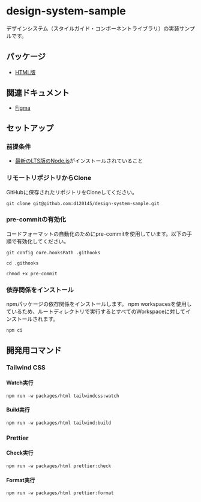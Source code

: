 # design-system-sample
デザインシステム（スタイルガイド・コンポーネントライブラリ）の実装サンプルです。

## パッケージ
- [HTML版](./packages/html/)

## 関連ドキュメント
- [Figma](https://www.figma.com/file/jYvAjaxrZXhx57FNuDAv3Q?node-id=0-1&p=f&t=WB6sp1Iaw1BUbrTw-0&type=design&mode=design&fuid=976835577808071486)

## セットアップ
### 前提条件
- [最新のLTS版のNode.js](https://nodejs.org/ja/download)がインストールされていること

### リモートリポジトリからClone
GitHubに保存されたリポジトリをCloneしてください。
```shell
git clone git@github.com:d120145/design-system-sample.git
```

### pre-commitの有効化
コードフォーマットの自動化のためにpre-commitを使用しています。以下の手順で有効化してください。
```shell
git config core.hooksPath .githooks
```

```shell
cd .githooks
```

```shell
chmod +x pre-commit
```

### 依存関係をインストール
npmパッケージの依存関係をインストールします。
npm workspacesを使用しているため、ルートディレクトリで実行するとすべてのWorkspaceに対してインストールされます。
```shell
npm ci
```

## 開発用コマンド
### Tailwind CSS
#### Watch実行
```shell
npm run -w packages/html tailwindcss:watch
```

#### Build実行
```shell
npm run -w packages/html tailwind:build
```

### Prettier
#### Check実行
```shell
npm run -w packages/html prettier:check
```

#### Format実行
```shell
npm run -w packages/html prettier:format
```
